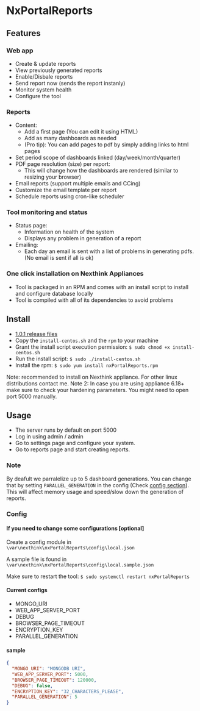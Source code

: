 # NxPortalReports

## Features

### Web app

- Create & update reports
- View previously generated reports
- Enable/Disbale reports
- Send report now (sends the report instanly)
- Monitor system health
- Configure the tool

### Reports

- Content:
  - Add a first page (You can edit it using HTML)
  - Add as many dashboards as needed
  - (Pro tip): You can add pages to pdf by simply adding links to html pages
- Set period scope of dashboards linked (day/week/month/quarter)
- PDF page resolution (size) per report:
  - This will change how the dashboards are rendered (similar to resizing your browser)
- Email reports (support multiple emails and CCing)
- Customize the email template per report
- Schedule reports using cron-like scheduler

### Tool monitoring and status

- Status page:
  - Information on health of the system
  - Displays any problem in generation of a report
- Emailing:
  - Each day an email is sent with a list of problems in generating pdfs. (No email is sent if all is ok)

### One click installation on Nexthink Appliances

- Tool is packaged in an RPM and comes with an install script to install and configure database locally
- Tool is compiled with all of its dependencies to avoid problems

## Install

- [1.0.1 release files](https://transfer.nexthink.com/index.php/s/5kDUzs9N4FWHTmJ)
- Copy the `install-centos.sh` and the `rpm` to your machine
- Grant the install script execution permission: `$ sudo chmod +x install-centos.sh`
- Run the install script: `$ sudo ./install-centos.sh`
- Install the rpm: `$ sudo yum install nxPortalReports.rpm`

Note: recommended to install on Nexthink appliance. For other linux distributions contact me.
Note 2: In case you are using appliance 6.18+ make sure to check your hardening parameters. You might need to open port 5000 manually.

## Usage

- The server runs by default on port 5000
- Log in using admin / admin
- Go to settings page and configure your system.
- Go to reports page and start creating reports.

### Note

By deafult we parralelize up to 5 dashboard generations. You can change that by setting `PARALLEL_GENERATION` in the config (Check [config section](#Config)).
This will affect memory usage and speed/slow down the generation of reports.

### Config

#### If you need to change some configurations [optional]

Create a config module in `\var\nexthink\nxPortalReports\config\local.json`

A sample file is found in  `\var\nexthink\nxPortalReports\config\local.sample.json`

Make sure to restart the tool: `$ sudo systemctl restart nxPortalReports`

#### Current configs

- MONGO_URI
- WEB_APP_SERVER_PORT
- DEBUG
- BROWSER_PAGE_TIMEOUT
- ENCRYPTION_KEY
- PARALLEL_GENERATION

#### sample

```json
{
  "MONGO_URI": "MONGODB URI",
  "WEB_APP_SERVER_PORT": 5000,
  "BROWSER_PAGE_TIMEOUT": 120000,
  "DEBUG": false,
  "ENCRYPTION_KEY": "32_CHARACTERS_PLEASE",
  "PARALLEL_GENERATION": 5
}
```
```
